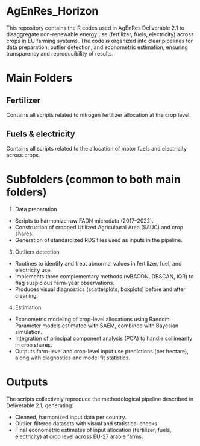 # AgEnRes_Horizon
This repository contains the R codes used in AgEnRes Deliverable 2.1 to disaggregate non-renewable energy use (fertilizer, fuels, electricity) across crops in EU farming systems. The code is organized into clear pipelines for data preparation, outlier detection, and econometric estimation, ensuring transparency and reproducibility of results.

#  Main Folders
## Fertilizer
Contains all scripts related to nitrogen fertilizer allocation at the crop level.
## Fuels & electricity
Contains all scripts related to the allocation of motor fuels and electricity across crops.

# Subfolders (common to both main folders)
1. Data preparation
-  Scripts to harmonize raw FADN microdata (2017–2022).
-  Construction of cropped Utilized Agricultural Area (SAUC) and crop shares.
-  Generation of standardized RDS files used as inputs in the pipeline.
3.	Outliers detection
 -  Routines to identify and treat abnormal values in fertilizer, fuel, and electricity use.
 -  Implements three complementary methods (wBACON, DBSCAN, IQR) to flag suspicious farm-year observations.
 -  Produces visual diagnostics (scatterplots, boxplots) before and after cleaning.
4.	Estimation
-  Econometric modeling of crop-level allocations using Random Parameter models estimated with SAEM, combined with Bayesian simulation.
-  Integration of principal component analysis (PCA) to handle collinearity in crop shares.
-  Outputs farm-level and crop-level input use predictions (per hectare), along with diagnostics and model fit statistics.

# Outputs
The scripts collectively reproduce the methodological pipeline described in Deliverable 2.1, generating:
-  Cleaned, harmonized input data per country.
-  Outlier-filtered datasets with visual and statistical checks.
-  Final econometric estimates of input allocation (fertilizer, fuels, electricity) at crop level across EU-27 arable farms.
